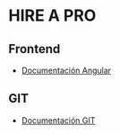 # HIRE A PRO

## Frontend

- [Documentación Angular](/Angular/README.md)

## GIT

- [Documentación GIT](/docs/git/README.md)
